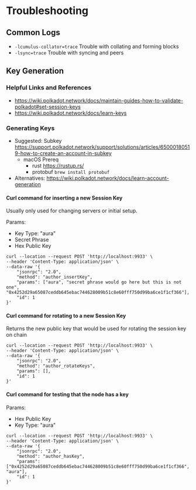 # Troubleshooting

## Common Logs

- `-lcumulus-collator=trace` Trouble with collating and forming blocks
- `-lsync=trace` Trouble with syncing and peers


## Key Generation

### Helpful Links and References
- https://wiki.polkadot.network/docs/maintain-guides-how-to-validate-polkadot#set-session-keys
- https://wiki.polkadot.network/docs/learn-keys

### Generating Keys

- Suggested: Subkey https://support.polkadot.network/support/solutions/articles/65000180519-how-to-create-an-account-in-subkey
    - macOS Prereq
        - rust https://rustup.rs/
        - protobuf `brew install protobuf`
- Alternatives: https://wiki.polkadot.network/docs/learn-account-generation

#### Curl command for inserting a new Session Key
Usually only used for changing servers or initial setup.

Params:
- Key Type: "aura"
- Secret Phrase
- Hex Public Key

```
curl --location --request POST 'http://localhost:9933' \
--header 'Content-Type: application/json' \
--data-raw '{
    "jsonrpc": "2.0",
    "method": "author_insertKey",
    "params": ["aura", "secret phrase would go here but this is not one", "0x4252d29a65087ceddb645ebac744628009b51c8e60fff750d99ba6ce1f1cf366"],
    "id": 1
}'
```

#### Curl command for rotating to a new Session Key
Returns the new public key that would be used for rotating the session key on chain
```
curl --location --request POST 'http://localhost:9933' \
--header 'Content-Type: application/json' \
--data-raw '{
    "jsonrpc": "2.0",
    "method": "author_rotateKeys",
    "params": [],
    "id": 1
}'
```

#### Curl command for testing that the node has a key
Params:
- Hex Public Key
- Key Type: "aura"
```
curl --location --request POST 'http://localhost:9933' \
--header 'Content-Type: application/json' \
--data-raw '{
    "jsonrpc": "2.0",
    "method": "author_hasKey",
    "params": ["0x4252d29a65087ceddb645ebac744628009b51c8e60fff750d99ba6ce1f1cf366", "aura"],
    "id": 1
}'
```
